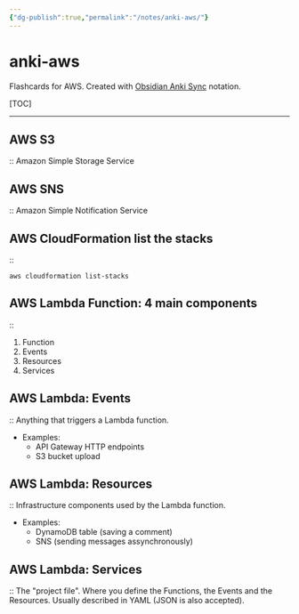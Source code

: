 ```yaml
---
{"dg-publish":true,"permalink":"/notes/anki-aws/"}
---
```


# anki-aws

Flashcards for AWS. Created with [Obsidian Anki Sync](https://github.com/debanjandhar12/Obsidian-Anki-Sync) notation.

[TOC]

---

<!-- basicblock-start oid="ObsY4yApwEghuYjoVMOAmPH7" -->
## AWS S3
::
Amazon Simple Storage Service
<!-- basicblock-end -->


<!-- basicblock-start oid="ObsOM3IWrrFy4NVd4qNciJyI" -->
## AWS SNS
::
Amazon Simple Notification Service
<!-- basicblock-end -->


<!-- basicblock-start oid="ObsSUVn0Y3f3xZg4QgvHPBj1" -->
## AWS CloudFormation list the stacks
::
```shell
aws cloudformation list-stacks
```
<!-- basicblock-end -->


<!-- basicblock-start oid="ObsLaJrtBNxyvNQWIG2zrEiL" -->
## AWS Lambda Function: 4 main components
::
1. Function
2. Events
3. Resources
4. Services
<!-- basicblock-end -->


<!-- basicblock-start oid="ObsQUn4w2p9wu86fGf7Om9fA" -->
## AWS Lambda: Events
::
Anything that triggers a Lambda function.

- Examples:
    - API Gateway HTTP endpoints
    - S3 bucket upload
<!-- basicblock-end -->


<!-- basicblock-start oid="ObsUUGfhzVltjJM53GZoCRDn" -->
## AWS Lambda: Resources
::
Infrastructure components used by the Lambda function.

- Examples:
    - DynamoDB table (saving a comment)
    - SNS (sending messages assynchronously)
<!-- basicblock-end -->


<!-- basicblock-start oid="Obsh3Max668bMcaPXnmWwOqG" -->
## AWS Lambda: Services
::
The "project file". Where you define the Functions, the Events and the Resources.
Usually described in YAML (JSON is also accepted).
<!-- basicblock-end -->
